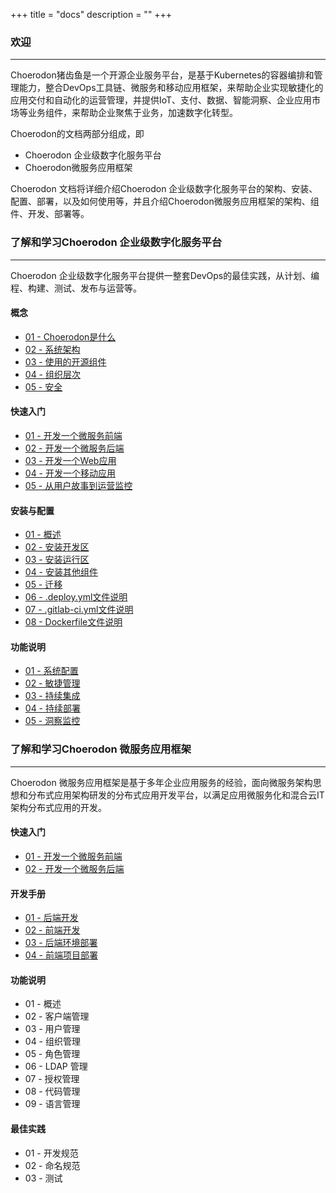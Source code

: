 +++
title = "docs"
description = ""
+++

### 欢迎
---

Choerodon猪齿鱼是一个开源企业服务平台，是基于Kubernetes的容器编排和管理能力，整合DevOps工具链、微服务和移动应用框架，来帮助企业实现敏捷化的应用交付和自动化的运营管理，并提供IoT、支付、数据、智能洞察、企业应用市场等业务组件，来帮助企业聚焦于业务，加速数字化转型。

Choerodon的文档两部分组成，即

- Choerodon 企业级数字化服务平台
- Choerodon微服务应用框架

Choerodon 文档将详细介绍Choerodon 企业级数字化服务平台的架构、安装、配置、部署，以及如何使用等，并且介绍Choerodon微服务应用框架的架构、组件、开发、部署等。


### 了解和学习Choerodon 企业级数字化服务平台
---

Choerodon 企业级数字化服务平台提供一整套DevOps的最佳实践，从计划、编程、构建、测试、发布与运营等。

#### 概念

- [01 - Choerodon是什么](./concept/choerodon-concept)
- [02 - 系统架构](./concept/choerodon-system-architecture)
- [03 - 使用的开源组件](./concept/choerodon-opensource-component)
- [04 - 组织层次](./concept/choerodon-org)
- [05 - 安全](./concept/security/security-overview)

#### 快速入门

- [01 - 开发一个微服务前端](./quick-start/microservice-front)
- [02 - 开发一个微服务后端](./quick-start/microservice-backend)
- [03 - 开发一个Web应用](./quick-start/web-application)
- [04 - 开发一个移动应用](./quick-start/mobile-application)
- [05 - 从用户故事到运营监控](./quick-start/story-monitor)

#### 安装与配置
- [01 - 概述](./installation-configuration/installation-overview)
- [02 - 安装开发区](./installation-configuration/development-install-guide)
- [03 - 安装运行区](./installation-configuration/deployment-install-guide)
- [04 - 安装其他组件](./installation-configuration/components/)
- [05 - 迁移](#)
- [06 - .deploy.yml文件说明](#)
- [07 - .gitlab-ci.yml文件说明](#)
- [08 - Dockerfile文件说明](#)


#### 功能说明

- [01 - 系统配置](./user-guide/system-configuration)
- [02 - 敏捷管理](./user-guide/scrum)
- [03 - 持续集成](./user-guide/continuous-integration)
- [04 - 持续部署](./user-guide/continuous-deployment)
- [05 - 洞察监控](./user-guide/洞察监控)

### 了解和学习Choerodon 微服务应用框架
---

Choerodon 微服务应用框架是基于多年企业应用服务的经验，面向微服务架构思想和分布式应用架构研发的分布式应用开发平台，以满足应用微服务化和混合云IT架构分布式应用的开发。

#### 快速入门

- [01 - 开发一个微服务前端](./microservice-application-framework/quick-start/microservice-front)
- [02 - 开发一个微服务后端](./microservice-application-framework/quick-start/microservice-backend)

#### 开发手册

- [01 - 后端开发](./microservice-application-framework/development-guide/)
- [02 - 前端开发](./microservice-application-framework/development-guide)
- [03 - 后端环境部署](./microservice-application-framework/development-guide)
- [04 - 前端项目部署](./microservice-application-framework/development-guide)

#### 功能说明

- 01 - 概述
- 02 - 客户端管理
- 03 - 用户管理
- 04 - 组织管理
- 05 - 角色管理
- 06 - LDAP 管理
- 07 - 授权管理
- 08 - 代码管理
- 09 - 语言管理

#### 最佳实践

- 01 - 开发规范
- 02 - 命名规范
- 03 - 测试



